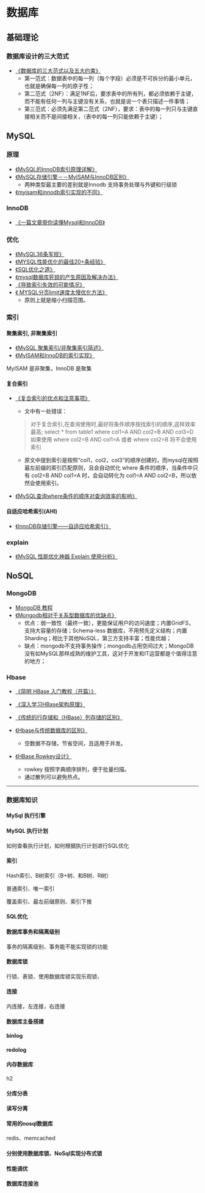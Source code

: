 ​		





# 数据库

## 基础理论

### 数据库设计的三大范式

- [《数据库的三大范式以及五大约束》](https://www.cnblogs.com/waj6511988/p/7027127.html)
  - 第一范式：数据表中的每一列（每个字段）必须是不可拆分的最小单元，也就是确保每一列的原子性；
  - 第二范式（2NF）：满足1NF后，要求表中的所有列，都必须依赖于主键，而不能有任何一列与主键没有关系，也就是说一个表只描述一件事情；
  - 第三范式：必须先满足第二范式（2NF），要求：表中的每一列只与主键直接相关而不是间接相关，（表中的每一列只能依赖于主键）；

## MySQL

### 原理

- [《MySQL的InnoDB索引原理详解》](http://www.admin10000.com/document/5372.html)
- [《MySQL存储引擎－－MyISAM与InnoDB区别》](https://blog.csdn.net/xifeijian/article/details/20316775)
  - 两种类型最主要的差别就是Innodb 支持事务处理与外键和行级锁
- [《myisam和innodb索引实现的不同》](https://www.2cto.com/database/201211/172380.html)

### InnoDB

- [《一篇文章带你读懂Mysql和InnoDB》](https://my.oschina.net/kailuncen/blog/1504217)

### 优化

- [《MySQL36条军规》](http://vdisk.weibo.com/s/muWOT)
- [《MYSQL性能优化的最佳20+条经验》](https://www.cnblogs.com/zhouyusheng/p/8038224.html)
- [《SQL优化之道》](https://blog.csdn.net/when_less_is_more/article/details/70187459)
- [《mysql数据库死锁的产生原因及解决办法》](https://www.cnblogs.com/sivkun/p/7518540.html)
- [《导致索引失效的可能情况》](https://blog.csdn.net/monkey_d_feilong/article/details/52291556)
- [《 MYSQL分页limit速度太慢优化方法》](https://blog.csdn.net/zy_281870667/article/details/51604540)
  - 原则上就是缩小扫描范围。

### 索引

#### 聚集索引, 非聚集索引

- [《MySQL 聚集索引/非聚集索引简述》](https://blog.csdn.net/no_endless/article/details/77073549)
- [《MyISAM和InnoDB的索引实现》](https://www.cnblogs.com/zlcxbb/p/5757245.html)

MyISAM 是非聚集，InnoDB 是聚集

#### 复合索引

- [《复合索引的优点和注意事项》](https://www.cnblogs.com/summer0space/p/7247778.html)

  - 文中有一处错误：

  > 对于复合索引,在查询使用时,最好将条件顺序按找索引的顺序,这样效率最高; select * from table1 where col1=A AND col2=B AND col3=D 如果使用 where col2=B AND col1=A 或者 where col2=B 将不会使用索引

  - 原文中提到索引是按照“col1，col2，col3”的顺序创建的，而mysql在按照最左前缀的索引匹配原则，且会自动优化 where 条件的顺序，当条件中只有 col2=B AND col1=A 时，会自动转化为 col1=A AND col2=B，所以依然会使用索引。

- [《MySQL查询where条件的顺序对查询效率的影响》](https://www.cnblogs.com/acode/p/7489258.html)

#### 自适应哈希索引(AHI)

- [《InnoDB存储引擎——自适应哈希索引》](https://blog.csdn.net/Linux_ever/article/details/62043708)

### explain

- [《MySQL 性能优化神器 Explain 使用分析》](https://segmentfault.com/a/1190000008131735)

## NoSQL

### MongoDB

- [MongoDB 教程](http://www.runoob.com/mongodb/mongodb-tutorial.html)
- [《Mongodb相对于关系型数据库的优缺点》](http://mxdxm.iteye.com/blog/2093603)
  - 优点：弱一致性（最终一致），更能保证用户的访问速度；内置GridFS，支持大容量的存储；Schema-less 数据库，不用预先定义结构；内置Sharding；相比于其他NoSQL，第三方支持丰富；性能优越；
  - 缺点：mongodb不支持事务操作；mongodb占用空间过大；MongoDB没有如MySQL那样成熟的维护工具，这对于开发和IT运营都是个值得注意的地方；

### Hbase

- [《简明 HBase 入门教程（开篇）》](http://www.thebigdata.cn/HBase/35831.html)
- [《深入学习HBase架构原理》](https://www.cnblogs.com/qiaoyihang/p/6246424.html)
- [《传统的行存储和（HBase）列存储的区别》](https://blog.csdn.net/youzhouliu/article/details/67632882)

- [《Hbase与传统数据库的区别》](https://blog.csdn.net/lifuxiangcaohui/article/details/39891099)
  - 空数据不存储，节省空间，且适用于并发。
- [《HBase Rowkey设计》](https://blog.csdn.net/u014091123/article/details/73163088)
  - rowkey 按照字典顺序排列，便于批量扫描。
  - 通过散列可以避免热点。



------------



### 数据库知识

#### 

#### MySql 执行引擎

#### 

#### MySQL 执行计划

如何查看执行计划，如何根据执行计划进行SQL优化

#### 

#### 索引

Hash索引、B树索引（B+树、和B树、R树）

普通索引、唯一索引

覆盖索引、最左前缀原则、索引下推

#### 

#### SQL优化

#### 

#### 数据库事务和隔离级别

事务的隔离级别、事务能不能实现锁的功能

#### 

#### 数据库锁

行锁、表锁、使用数据库锁实现乐观锁、

#### 

#### 连接

内连接，左连接，右连接

#### 

#### 数据库主备搭建

#### 

#### binlog

#### 

#### redolog

#### 

#### 内存数据库

h2

#### 

#### 分库分表

#### 

#### 读写分离

#### 

#### 常用的nosql数据库

redis、memcached

#### 

#### 分别使用数据库锁、NoSql实现分布式锁

#### 

#### 性能调优

#### 

#### 数据库连接池

